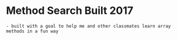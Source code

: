 # Method Search Built 2017
    - built with a goal to help me and other classmates learn array methods in a fun way
